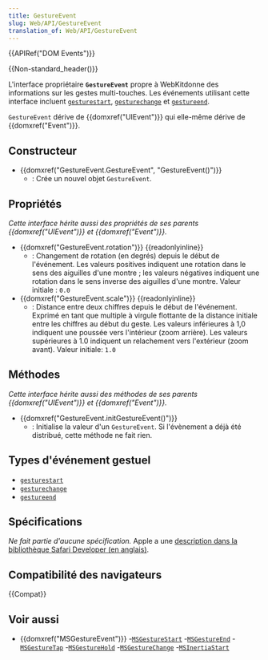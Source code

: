 ```yaml
---
title: GestureEvent
slug: Web/API/GestureEvent
translation_of: Web/API/GestureEvent
---
```


{{APIRef("DOM Events")}}

{{Non-standard_header()}}

L'interface propriétaire **`GestureEvent`** propre à WebKitdonne des informations sur les gestes multi-touches. Les événements utilisant cette interface incluent [`gesturestart`](/fr/docs/Web/API/Element/gesturestart_event), [`gesturechange`](/fr/docs/Web/API/Element/gesturechange_event) et [`gestureend`](/fr/docs/Web/API/Element/gestureend_event).

`GestureEvent` dérive de {{domxref("UIEvent")}} qui elle-même dérive de {{domxref("Event")}}.

## Constructeur

- {{domxref("GestureEvent.GestureEvent", "GestureEvent()")}}
  - : Crée un nouvel objet `GestureEvent`.

## Propriétés

_Cette interface hérite aussi des propriétés de ses parents {{domxref("UIEvent")}} et {{domxref("Event")}}._

- {{domxref("GestureEvent.rotation")}} {{readonlyinline}}
  - : Changement de rotation (en degrés) depuis le début de l'événement. Les valeurs positives indiquent une rotation dans le sens des aiguilles d'une montre ; les valeurs négatives indiquent une rotation dans le sens inverse des aiguilles d'une montre. Valeur initiale : `0.0`
- {{domxref("GestureEvent.scale")}} {{readonlyinline}}
  - : Distance entre deux chiffres depuis le début de l'événement. Exprimé en tant que multiple à virgule flottante de la distance initiale entre les chiffres au début du geste. Les valeurs inférieures à 1,0 indiquent une poussée vers l'intérieur (zoom arrière). Les valeurs supérieures à 1.0 indiquent un relachement vers l'extérieur (zoom avant). Valeur initiale: `1.0`

## Méthodes

_Cette interface hérite aussi des méthodes de ses parents {{domxref("UIEvent")}} et {{domxref("Event")}}._

- {{domxref("GestureEvent.initGestureEvent()")}}
  - : Initialise la valeur d'un `GestureEvent`. Si l'évènement a déjà été distribué, cette méthode ne fait rien.

## Types d'événement gestuel

- [`gesturestart`](/fr/docs/Web/API/Element/gesturestart_event)
- [`gesturechange`](/fr/docs/Web/API/Element/gesturechange_event)
- [`gestureend`](/fr/docs/Web/API/Element/gestureend_event)

## Spécifications

_Ne fait partie d'aucune spécification._ Apple a une [description dans la bibliothèque Safari Developer (en anglais)](https://developer.apple.com/documentation/webkitjs/gestureevent).

## Compatibilité des navigateurs

{{Compat}}

## Voir aussi

- {{domxref("MSGestureEvent")}}
-[`MSGestureStart`](/fr/docs/Web/API/Element/MSGestureStart_event)
-[`MSGestureEnd`](/fr/docs/Web/API/Element/MSGestureEnd_event)
-[`MSGestureTap`](/fr/docs/Web/API/Element/MSGestureTap_event)
-[`MSGestureHold`](/fr/docs/Web/API/Element/MSGestureHold_event)
-[`MSGestureChange`](/fr/docs/Web/API/Element/MSGestureChange_event)
-[`MSInertiaStart`](/fr/docs/Web/API/Element/MSInertiaStart_event)
